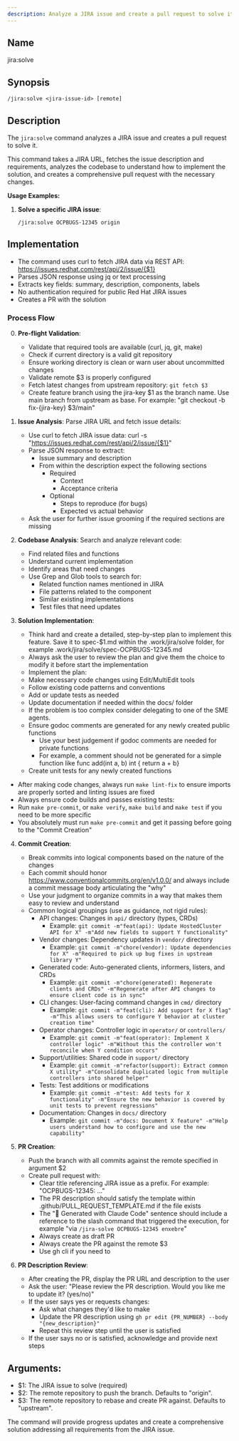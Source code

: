 ```yaml
---
description: Analyze a JIRA issue and create a pull request to solve it.
---
```


## Name
jira:solve

## Synopsis
```
/jira:solve <jira-issue-id> [remote]
```

## Description

The `jira:solve` command analyzes a JIRA issue and creates a pull request to solve it.

This command takes a JIRA URL, fetches the issue description and requirements, analyzes the codebase to understand how to implement the solution, and creates a comprehensive pull request with the necessary changes.

**Usage Examples:**

1. **Solve a specific JIRA issue**:
   ```
   /jira:solve OCPBUGS-12345 origin
   ```

## Implementation

- The command uses curl to fetch JIRA data via REST API: https://issues.redhat.com/rest/api/2/issue/{$1}
- Parses JSON response using jq or text processing
- Extracts key fields: summary, description, components, labels
- No authentication required for public Red Hat JIRA issues
- Creates a PR with the solution

### Process Flow

0. **Pre-flight Validation**:
   - Validate that required tools are available (curl, jq, git, make)
   - Check if current directory is a valid git repository
   - Ensure working directory is clean or warn user about uncommitted changes
   - Validate remote $3 is properly configured
   - Fetch latest changes from upstream repository: `git fetch $3`
   - Create feature branch using the jira-key $1 as the branch name. Use main branch from upstream as base. For example: "git checkout -b fix-{jira-key} $3/main"

1. **Issue Analysis**: Parse JIRA URL and fetch issue details:
   - Use curl to fetch JIRA issue data: curl -s "https://issues.redhat.com/rest/api/2/issue/{$1}"
   - Parse JSON response to extract:
      - Issue summary and description
      - From within the description expect the following sections
         - Required
            - Context
            - Acceptance criteria
         - Optional
            - Steps to reproduce (for bugs)
            - Expected vs actual behavior
   - Ask the user for further issue grooming if the required sections are missing

2. **Codebase Analysis**: Search and analyze relevant code:
   - Find related files and functions
   - Understand current implementation
   - Identify areas that need changes
   - Use Grep and Glob tools to search for:
      - Related function names mentioned in JIRA
      - File patterns related to the component
      - Similar existing implementations
      - Test files that need updates

3. **Solution Implementation**:
   - Think hard and create a detailed, step-by-step plan to implement this feature. Save it to spec-$1.md within the .work/jira/solve folder, for example .work/jira/solve/spec-OCPBUGS-12345.md 
   - Always ask the user to review the plan and give them the choice to modify it before start the implementation
   - Implement the plan:
    - Make necessary code changes using Edit/MultiEdit tools
    - Follow existing code patterns and conventions
    - Add or update tests as needed
    - Update documentation if needed within the docs/ folder
    - If the problem is too complex consider delegating to one of the SME agents.
    - Ensure godoc comments are generated for any newly created public functions
      - Use your best judgement if godoc comments are needed for private functions
      - For example, a comment should not be generated for a simple function like func add(int a, b) int { return a + b}
    - Create unit tests for any newly created functions
  - After making code changes, always run `make lint-fix` to ensure imports are properly sorted and linting issues are fixed
  - Always ensure code builds and passes existing tests:
   - Run `make pre-commit`, or `make verify`, `make build` and `make test` if you need to be more specific
   - You absolutely must run `make pre-commit` and get it passing before going to the "Commit Creation"

4. **Commit Creation**: 
   - Break commits into logical components based on the nature of the changes
   - Each commit should honor https://www.conventionalcommits.org/en/v1.0.0/ and always include a commit message body articulating the "why"
   - Use your judgment to organize commits in a way that makes them easy to review and understand
   - Common logical groupings (use as guidance, not rigid rules):
     - API changes: Changes in `api/` directory (types, CRDs)
       - Example: `git commit -m"feat(api): Update HostedCluster API for X" -m"Add new fields to support Y functionality"`
     - Vendor changes: Dependency updates in `vendor/` directory
       - Example: `git commit -m"chore(vendor): Update dependencies for X" -m"Required to pick up bug fixes in upstream library Y"`
     - Generated code: Auto-generated clients, informers, listers, and CRDs
       - Example: `git commit -m"chore(generated): Regenerate clients and CRDs" -m"Regenerate after API changes to ensure client code is in sync"`
     - CLI changes: User-facing command changes in `cmd/` directory
       - Example: `git commit -m"feat(cli): Add support for X flag" -m"This allows users to configure Y behavior at cluster creation time"`
     - Operator changes: Controller logic in `operator/` or `controllers/`
       - Example: `git commit -m"feat(operator): Implement X controller logic" -m"Without this the controller won't reconcile when Y condition occurs"`
     - Support/utilities: Shared code in `support/` directory
       - Example: `git commit -m"refactor(support): Extract common X utility" -m"Consolidate duplicated logic from multiple controllers into shared helper"`
     - Tests: Test additions or modifications
       - Example: `git commit -m"test: Add tests for X functionality" -m"Ensure the new behavior is covered by unit tests to prevent regressions"`
     - Documentation: Changes in `docs/` directory
       - Example: `git commit -m"docs: Document X feature" -m"Help users understand how to configure and use the new capability"`

5. **PR Creation**: 
   - Push the branch with all commits against the remote specified in argument $2
   - Create pull request with:
     - Clear title referencing JIRA issue as a prefix. For example: "OCPBUGS-12345: ..."
     - The PR description should satisfy the template within .github/PULL_REQUEST_TEMPLATE.md if the file exists
     - The "🤖 Generated with Claude Code" sentence should include a reference to the slash command that triggered the execution, for example "via `/jira-solve OCPBUGS-12345 enxebre`"
     - Always create as draft PR
     - Always create the PR against the remote $3
     - Use gh cli if you need to

6. **PR Description Review**:
   - After creating the PR, display the PR URL and description to the user
   - Ask the user: "Please review the PR description. Would you like me to update it? (yes/no)"
   - If the user says yes or requests changes:
     - Ask what changes they'd like to make
     - Update the PR description using `gh pr edit {PR_NUMBER} --body "{new_description}"`
     - Repeat this review step until the user is satisfied
   - If the user says no or is satisfied, acknowledge and provide next steps


## Arguments:
- $1: The JIRA issue to solve (required)
- $2: The remote repository to push the branch. Defaults to "origin".
- $3: The remote repository to rebase and create PR against. Defaults to "upstream".

The command will provide progress updates and create a comprehensive solution addressing all requirements from the JIRA issue.
